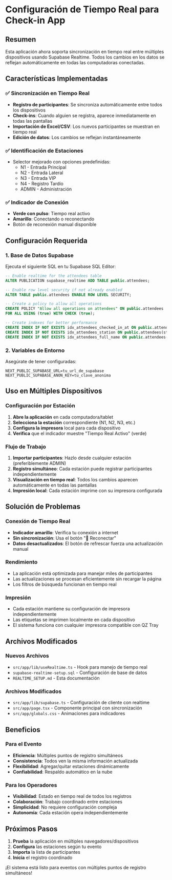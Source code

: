 # Configuración de Tiempo Real para Check-in App

## Resumen
Esta aplicación ahora soporta sincronización en tiempo real entre múltiples dispositivos usando Supabase Realtime. Todos los cambios en los datos se reflejan automáticamente en todas las computadoras conectadas.

## Características Implementadas

### ✅ Sincronización en Tiempo Real
- **Registro de participantes**: Se sincroniza automáticamente entre todos los dispositivos
- **Check-ins**: Cuando alguien se registra, aparece inmediatamente en todas las pantallas
- **Importación de Excel/CSV**: Los nuevos participantes se muestran en tiempo real
- **Edición de datos**: Los cambios se reflejan instantáneamente

### ✅ Identificación de Estaciones
- Selector mejorado con opciones predefinidas:
  - N1 - Entrada Principal
  - N2 - Entrada Lateral  
  - N3 - Entrada VIP
  - N4 - Registro Tardío
  - ADMIN - Administración

### ✅ Indicador de Conexión
- **Verde con pulso**: Tiempo real activo
- **Amarillo**: Conectando o reconectando
- Botón de reconexión manual disponible

## Configuración Requerida

### 1. Base de Datos Supabase
Ejecuta el siguiente SQL en tu Supabase SQL Editor:

```sql
-- Enable realtime for the attendees table
ALTER PUBLICATION supabase_realtime ADD TABLE public.attendees;

-- Enable row level security if not already enabled
ALTER TABLE public.attendees ENABLE ROW LEVEL SECURITY;

-- Create a policy to allow all operations
CREATE POLICY "Allow all operations on attendees" ON public.attendees
FOR ALL USING (true) WITH CHECK (true);

-- Create indexes for better performance
CREATE INDEX IF NOT EXISTS idx_attendees_checked_in_at ON public.attendees(checked_in_at);
CREATE INDEX IF NOT EXISTS idx_attendees_station ON public.attendees(station);
CREATE INDEX IF NOT EXISTS idx_attendees_full_name ON public.attendees(full_name);
```

### 2. Variables de Entorno
Asegúrate de tener configuradas:
```env
NEXT_PUBLIC_SUPABASE_URL=tu_url_de_supabase
NEXT_PUBLIC_SUPABASE_ANON_KEY=tu_clave_anonima
```

## Uso en Múltiples Dispositivos

### Configuración por Estación
1. **Abre la aplicación** en cada computadora/tablet
2. **Selecciona la estación** correspondiente (N1, N2, N3, etc.)
3. **Configura la impresora** local para cada dispositivo
4. **Verifica** que el indicador muestre "Tiempo Real Activo" (verde)

### Flujo de Trabajo
1. **Importar participantes**: Hazlo desde cualquier estación (preferiblemente ADMIN)
2. **Registro simultáneo**: Cada estación puede registrar participantes independientemente
3. **Visualización en tiempo real**: Todos los cambios aparecen automáticamente en todas las pantallas
4. **Impresión local**: Cada estación imprime con su impresora configurada

## Solución de Problemas

### Conexión de Tiempo Real
- **Indicador amarillo**: Verifica tu conexión a internet
- **Sin sincronización**: Usa el botón "🔄 Reconectar"
- **Datos desactualizados**: El botón de refrescar fuerza una actualización manual

### Rendimiento
- La aplicación está optimizada para manejar miles de participantes
- Las actualizaciones se procesan eficientemente sin recargar la página
- Los filtros de búsqueda funcionan en tiempo real

### Impresión
- Cada estación mantiene su configuración de impresora independientemente
- Las etiquetas se imprimen localmente en cada dispositivo
- El sistema funciona con cualquier impresora compatible con QZ Tray

## Archivos Modificados

### Nuevos Archivos
- `src/app/lib/useRealtime.ts` - Hook para manejo de tiempo real
- `supabase-realtime-setup.sql` - Configuración de base de datos
- `REALTIME_SETUP.md` - Esta documentación

### Archivos Modificados
- `src/app/lib/supabase.ts` - Configuración de cliente con realtime
- `src/app/page.tsx` - Componente principal con sincronización
- `src/app/globals.css` - Animaciones para indicadores

## Beneficios

### Para el Evento
- **Eficiencia**: Múltiples puntos de registro simultáneos
- **Consistencia**: Todos ven la misma información actualizada
- **Flexibilidad**: Agregar/quitar estaciones dinámicamente
- **Confiabilidad**: Respaldo automático en la nube

### Para los Operadores
- **Visibilidad**: Estado en tiempo real de todos los registros
- **Colaboración**: Trabajo coordinado entre estaciones
- **Simplicidad**: No requiere configuración compleja
- **Autonomía**: Cada estación opera independientemente

## Próximos Pasos

1. **Prueba** la aplicación en múltiples navegadores/dispositivos
2. **Configura** las estaciones según tu evento
3. **Importa** la lista de participantes
4. **Inicia** el registro coordinado

¡El sistema está listo para eventos con múltiples puntos de registro simultáneos!
